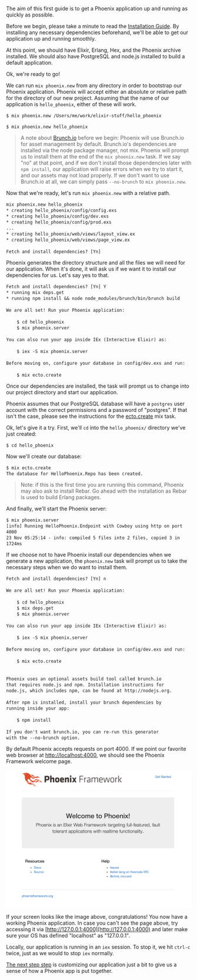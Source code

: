 The aim of this first guide is to get a Phoenix application up and running as quickly as possible.

Before we begin, please take a minute to read the [Installation Guide](http://www.phoenixframework.org/docs/installation). By installing any necessary dependencies beforehand, we'll be able to get our application up and running smoothly.

At this point, we should have Elixir, Erlang, Hex, and the Phoenix archive installed. We should also have PostgreSQL and node.js installed to build a default application.

Ok, we're ready to go!

We can run `mix phoenix.new` from any directory in order to bootstrap our Phoenix application. Phoenix will accept either an absolute or relative path for the directory of our new project. Assuming that the name of our application is `hello_phoenix`, either of these will work.

```console
$ mix phoenix.new /Users/me/work/elixir-stuff/hello_phoenix
```

```console
$ mix phoenix.new hello_phoenix
```

> A note about [Brunch.io](http://brunch.io/) before we begin: Phoenix will use Brunch.io for asset management by default. Brunch.io's dependencies are installed via the node package manager, not mix. Phoenix will prompt us to install them at the end of the `mix phoenix.new` task. If we say "no" at that point, and if we don't install those dependencies later with `npm install`, our application will raise errors when we try to start it, and our assets may not load properly. If we don't want to use Brunch.io at all, we can simply pass `--no-brunch` to `mix phoenix.new`.

Now that we're ready, let's run `mix phoenix.new` with a relative path.

```console
mix phoenix.new hello_phoenix
* creating hello_phoenix/config/config.exs
* creating hello_phoenix/config/dev.exs
* creating hello_phoenix/config/prod.exs
...
* creating hello_phoenix/web/views/layout_view.ex
* creating hello_phoenix/web/views/page_view.ex

Fetch and install dependencies? [Yn]
```

Phoenix generates the directory structure and all the files we will need for our application. When it's done, it will ask us if we want it to install our dependencies for us. Let's say yes to that.

```console
Fetch and install dependencies? [Yn] Y
* running mix deps.get
* running npm install && node node_modules/brunch/bin/brunch build

We are all set! Run your Phoenix application:

    $ cd hello_phoenix
    $ mix phoenix.server

You can also run your app inside IEx (Interactive Elixir) as:

    $ iex -S mix phoenix.server

Before moving on, configure your database in config/dev.exs and run:

    $ mix ecto.create
```

Once our dependencies are installed, the task will prompt us to change into our project directory and start our application.

Phoenix assumes that our PostgreSQL database will have a `postgres` user account with the correct permissions and a password of "postgres". If that isn't the case, please see the instructions for the [ecto.create](http://www.phoenixframework.org/docs/mix-tasks#section--ecto-create-) mix task.

Ok, let's give it a try. First, we'll `cd` into the `hello_phoenix/` directory we've just created:

    $ cd hello_phoenix

Now we'll create our database:

```
$ mix ecto.create
The database for HelloPhoenix.Repo has been created.
```

> Note: if this is the first time you are running this command, Phoenix may also ask to install Rebar. Go ahead with the installation as Rebar is used to build Erlang packages.

And finally, we'll start the Phoenix server:

```console
$ mix phoenix.server
[info] Running HelloPhoenix.Endpoint with Cowboy using http on port 4000
23 Nov 05:25:14 - info: compiled 5 files into 2 files, copied 3 in 1724ms
```

If we choose not to have Phoenix install our dependencies when we generate a new application, the `phoenix.new` task will prompt us to take the necessary steps when we do want to install them.

```console
Fetch and install dependencies? [Yn] n

We are all set! Run your Phoenix application:

    $ cd hello_phoenix
    $ mix deps.get
    $ mix phoenix.server

You can also run your app inside IEx (Interactive Elixir) as:

    $ iex -S mix phoenix.server

Before moving on, configure your database in config/dev.exs and run:

    $ mix ecto.create


Phoenix uses an optional assets build tool called brunch.io
that requires node.js and npm. Installation instructions for
node.js, which includes npm, can be found at http://nodejs.org.

After npm is installed, install your brunch dependencies by
running inside your app:

    $ npm install

If you don't want brunch.io, you can re-run this generator
with the --no-brunch option.
```

By default Phoenix accepts requests on port 4000. If we point our favorite web browser at [http://localhost:4000](http://localhost:4000), we should see the Phoenix Framework welcome page.

![Phoenix Welcome Page](/images/welcome-to-phoenix.png)

If your screen looks like the image above, congratulations! You now have a working Phoenix application. In case you can't see the page above, try accessing it via [http://127.0.0.1:4000](http://127.0.0.1:4000) and later make sure your OS has defined "localhost" as "127.0.0.1".

Locally, our application is running in an `iex` session. To stop it, we hit `ctrl-c` twice, just as we would to stop `iex` normally.

[The next step step](http://www.phoenixframework.org/docs/adding-pages) is customizing our application just a bit to give us a sense of how a Phoenix app is put together.
